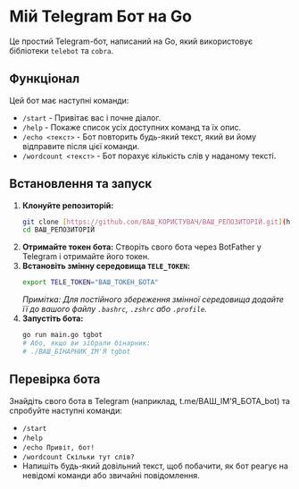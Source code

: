 # Мій Telegram Бот на Go

Це простий Telegram-бот, написаний на Go, який використовує бібліотеки `telebot` та `cobra`.

## Функціонал

Цей бот має наступні команди:

* `/start` - Привітає вас і почне діалог.
* `/help` - Покаже список усіх доступних команд та їх опис.
* `/echo <текст>` - Бот повторить будь-який текст, який ви йому відправите після цієї команди.
* `/wordcount <текст>` - Бот порахує кількість слів у наданому тексті.

## Встановлення та запуск

1.  **Клонуйте репозиторій:**
    ```bash
    git clone [https://github.com/ВАШ_КОРИСТУВАЧ/ВАШ_РЕПОЗИТОРІЙ.git](https://github.com/ВАШ_КОРИСТУВАЧ/ВАШ_РЕПОЗИТОРІЙ.git)
    cd ВАШ_РЕПОЗИТОРІЙ
    ```
2.  **Отримайте токен бота:**
    Створіть свого бота через BotFather у Telegram і отримайте його токен.
3.  **Встановіть змінну середовища `TELE_TOKEN`:**
    ```bash
    export TELE_TOKEN="ВАШ_ТОКЕН_БОТА"
    ```
    *Примітка: Для постійного збереження змінної середовища додайте її до вашого файлу `.bashrc`, `.zshrc` або `.profile`.*
4.  **Запустіть бота:**
    ```bash
    go run main.go tgbot
    # Або, якщо ви зібрали бінарник:
    # ./ВАШ_БІНАРНИК_ІМ'Я tgbot
    ```

## Перевірка бота

Знайдіть свого бота в Telegram (наприклад, t.me/ВАШ_ІМ'Я_БОТА_bot) та спробуйте наступні команди:

* `/start`
* `/help`
* `/echo Привіт, бот!`
* `/wordcount Скільки тут слів?`
* Напишіть будь-який довільний текст, щоб побачити, як бот реагує на невідомі команди або звичайні повідомлення.
